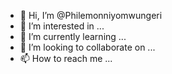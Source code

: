 - 👋 Hi, I’m @Philemonniyomwungeri
- 👀 I’m interested in ...
- 🌱 I’m currently learning ...
- 💞️ I’m looking to collaborate on ...
- 📫 How to reach me ...

<!---
Philemonniyomwungeri/Philemonniyomwungeri is a ✨ special ✨ repository because its `README.md` (this file) appears on your GitHub profile.
You can click the Preview link to take a look at your changes.
--->
